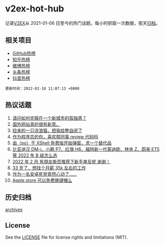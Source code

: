 # v2ex-hot-hub

 记录[V2EX](https://www.v2ex.com/)从 2021-01-06 日至今的热门话题。每小时抓取一次数据，按天[归档](archives)。
 
 ## 相关项目

- [GitHub热榜](https://github.com/lonnyzhang423/github-hot-hub)
- [知乎热榜](https://github.com/lonnyzhang423/zhihu-hot-hub)
- [微博热榜](https://github.com/lonnyzhang423/weibo-hot-hub)
- [头条热榜](https://github.com/lonnyzhang423/toutiao-hot-hub)
- [抖音热榜](https://github.com/lonnyzhang423/douyin-hot-hub)


 `更新时间：2022-02-18 11:07:13 +0800`

## 热议话题

1. [请问如何克服在一个新城市的孤独感？](https://www.v2ex.com/t/834506)
1. [国外网站真的很有新意。](https://www.v2ex.com/t/834703)
1. [捡来的一只流浪猫，把我给整自闭了](https://www.v2ex.com/t/834675)
1. [作为程序员的你，喜欢帮同事 review 代码吗](https://www.v2ex.com/t/834509)
1. [由（po）于 XShell 免费版开始弹窗，求一个替代品](https://www.v2ex.com/t/834454)
1. [比亚迪汉 DM-i、小鹏 P7、红旗 H6、福特新一代蒙迪欧、林肯 Z、蔚来 ET5 等 2022 年 B 级怎么选](https://www.v2ex.com/t/834449)
1. [2022 年 2 月 有朋友能否推荐下新手单反呢 谢谢！](https://www.v2ex.com/t/834680)
1. [33 岁了，想找个月薪 35k 左右的工作](https://www.v2ex.com/t/834559)
1. [作为一名安卓死党竟然心动了......](https://www.v2ex.com/t/834549)
1. [Apple store 可以免费换键帽么](https://www.v2ex.com/t/834583)

## 历史归档

[archives](archives)

## License

See the [LICENSE](LICENSE) file for license rights and limitations (MIT).
